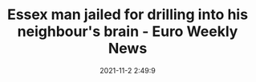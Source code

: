 ---
"title": "Essex man jailed for drilling into his neighbour's brain - Euro Weekly News"
"date": "2021-11-2 2:49:9"
"feed_name": "GOOGLENEWSDRILLING"
"feed_website": "https://news.google.com/search?q=drilling%2Bincident&hl=en-US&gl=US&ceid=US:en"
"feed_rss": "https://news.google.com/rss/search?q=drilling%2Bincident&hl=en-US&gl=US&ceid=US:en"
"link": "https://www.euroweeklynews.com/2021/11/02/essex-man-jailed-for-drilling-into-his-neighbours-brain/"
"source": "{'href': 'https://www.euroweeklynews.com', 'title': 'Euro Weekly News'}"
"file": "_posts/2021-1-1-4397ab364399c7f08f86edc9fed0840b2f1ff87c.md"
"accident": "0"
"drilling": "0"
"dead": "0"
"injured": "0"
"arrested": "0"
"place": "unknown place"
"where": "unknown site"
"causes": "unknown"
"place_uri": "unknown place"
---